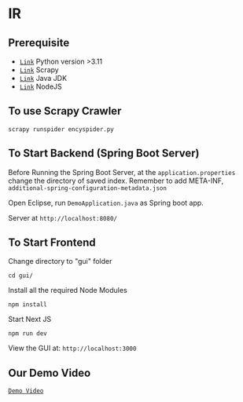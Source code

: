 # IR


## Prerequisite
*   [`Link`](https://www.python.org/downloads/) Python version >3.11
*   [`Link`](https://scrapy.org) Scrapy
*   [`Link`](https://www.oracle.com/sg/java/technologies/downloads/) Java JDK
*   [`Link`](https://nodejs.org/en) NodeJS


## To use Scrapy Crawler

```
scrapy runspider encyspider.py
```


## To Start Backend (Spring Boot Server)
Before Running the Spring Boot Server, at the `application.properties` change the directory of saved index.
Remember to add META-INF, `additional-spring-configuration-metadata.json`

Open Eclipse, run `DemoApplication.java` as Spring boot app.

Server at `http://localhost:8080/`

## To Start Frontend
Change directory to "gui" folder

```
cd gui/
```

Install all the required Node Modules

```
npm install
```

Start Next JS

```
npm run dev
```

View the GUI at: `http://localhost:3000`

## Our Demo Video

[`Demo Video`](https://youtu.be/bSFtxAKH-J4)
